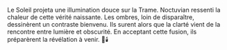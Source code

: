 Le Soleil projeta une illumination douce sur la Trame.
Noctuvian ressenti la chaleur de cette vérité naissante.
Les ombres, loin de disparaître, dessinèrent un contraste bienvenu.
Ils surent alors que la clarté vient de la rencontre entre lumière et obscurité.
En acceptant cette fusion, ils préparèrent la révélation à venir.
🌌🕯️

